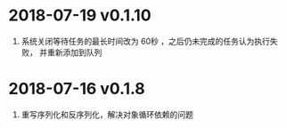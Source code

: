 # 2018-07-19 v0.1.10  
1. 系统关闭等待任务的最长时间改为 60秒 ，之后仍未完成的任务认为执行失败，
    并重新添加到队列  

# 2018-07-16 v0.1.8  
1. 重写序列化和反序列化，解决对象循环依赖的问题  
